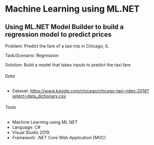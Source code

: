 # Machine Learning using ML.NET
## Using ML.NET Model Builder to build a regression model to predict prices

Problem: Predict the fare of a taxi trip in Chicago, IL

Task/Scenario: Regression

Solution: Build a model that takes inputs to predict the taxi fare

###### Data
- Dataset: https://www.kaggle.com/chicago/chicago-taxi-rides-2016?select=data_dictionary.csv

###### Tools
- Machine Learning using ML.NET
- Language: C#
- Visual Studio 2019
- Framework: .NET Core Web Application (MVC)
